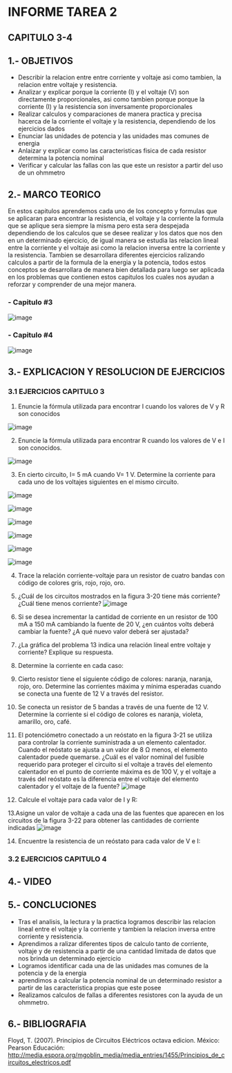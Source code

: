 # INFORME TAREA 2
## CAPITULO 3-4
## 1.- OBJETIVOS
- Describir la relacion entre entre corriente y voltaje asi como tambien, la relacion entre voltaje y resistencia.
- Analizar y explicar porque la corriente (I) y el voltaje (V) son directamente proporcionales, asi como tambien porque porque la corriente (I) y la resistencia son inversamente proporcionales
- Realizar calculos y comparaciones de manera practica y precisa hacerca de la corriente el voltaje y la resistencia, dependiendo de los ejercicios dados
- Enunciar las unidades de potencia y las unidades mas comunes de energia
- Anlaizar y explicar como las caracteristicas fisica de cada resistor determina la potencia nominal
- Verificar y calcular las fallas con las que este un resistor a partir del uso de un ohmmetro


## 2.- MARCO TEORICO
En estos capitulos aprendemos cada uno de los concepto y formulas que se aplicaran para encontrar la resistencia, el voltaje y la corriente la formula que se aplique sera siempre la misma pero esta sera despejada dependiendo de los calculos que se desee realizar y los datos que nos den en un determinado ejercicio, de igual manera se estudia las relacion lineal entre la corriente y el voltaje asi como la relacion inversa entre la corriente y la resistencia.
Tambien se desarrollara diferentes ejercicios ralizando calculos a partir de la formula de la energia y la potencia, todos estos conceptos se desarrollara de manera bien detallada para luego ser aplicada en los problemas que contienen estos capitulos los cuales nos ayudan a reforzar y comprender de una mejor manera.

### - Capitulo #3
![image](https://user-images.githubusercontent.com/105298935/170138998-85d6a3c7-6836-4d1c-9019-8a57e8752a18.png)

### - Capitulo #4
![image](https://user-images.githubusercontent.com/105298935/170360923-90657402-ab54-488a-acd2-9dd053ab96c3.png)



## 3.- EXPLICACION Y RESOLUCION DE EJERCICIOS

### 3.1 EJERCICIOS CAPITULO 3

1. Enuncie la fórmula utilizada para encontrar I cuando los valores de V y R son conocidos

![image](https://user-images.githubusercontent.com/105298935/170403805-4c2f07fe-49a9-4090-ab55-be6001ab45e7.png)

2. Enuncie la fórmula utilizada para encontrar R cuando los valores de V e I son conocidos.

![image](https://user-images.githubusercontent.com/105298935/170405218-94609259-f9a6-4ef9-b1e5-0ff4811926e8.png)

3. En cierto circuito, I= 5 mA cuando V= 1 V. Determine la corriente para cada uno de los voltajes siguientes en el mismo circuito.

![image](https://user-images.githubusercontent.com/105298935/170407743-f34e0f96-2286-47a2-aa1a-6e7cc8dbccd9.png)

![image](https://user-images.githubusercontent.com/105298935/170407777-d2747ad1-5fda-493b-ae24-a5d2a8539b4f.png)

![image](https://user-images.githubusercontent.com/105298935/170407793-f58e1f1a-37a0-4f10-807c-a83f195cfa54.png)

![image](https://user-images.githubusercontent.com/105298935/170407835-9ea1413d-d535-408d-9da8-5482316ce2aa.png)

![image](https://user-images.githubusercontent.com/105298935/170407863-1199cd85-a27c-47a4-970b-962affbdee5c.png)

![image](https://user-images.githubusercontent.com/105298935/170407969-56f79cf7-60bb-45f6-937a-9e3082e11b0a.png)

4. Trace la relación corriente-voltaje para un resistor de cuatro bandas con código de colores gris, rojo, rojo, oro.



5. ¿Cuál de los circuitos mostrados en la figura 3-20 tiene más corriente? ¿Cuál tiene menos corriente?
![image](https://user-images.githubusercontent.com/105298935/170366804-f3d75089-8b8c-4796-b324-010aa6bf22b4.png)


6. Si se desea incrementar la cantidad de corriente en un resistor de 100 mA a 150 mA cambiando la fuente de 20 V, ¿en cuántos volts deberá cambiar la fuente? ¿A qué nuevo valor deberá ser ajustada?


7. ¿La gráfica del problema 13 indica una relación lineal entre voltaje y corriente? Explique su respuesta.

8. Determine la corriente en cada caso:





9. Cierto resistor tiene el siguiente código de colores: naranja, naranja, rojo, oro. Determine las corrientes máxima y mínima esperadas cuando se conecta una fuente de 12 V a través del resistor.


10.  Se conecta un resistor de 5 bandas a través de una fuente de 12 V. Determine la corriente si el código de colores es naranja, violeta, amarillo, oro, café.



11. El potenciómetro conectado a un reóstato en la figura 3-21 se utiliza para controlar la corriente suministrada a un elemento calentador. Cuando el reóstato se ajusta a un valor de 8 Ω menos, el elemento calentador puede quemarse. ¿Cuál es el valor nominal del fusible requerido para proteger el circuito si el voltaje a través del elemento calentador en el punto de corriente máxima es de 100 V, y el voltaje a través del reóstato es la diferencia entre el voltaje del elemento calentador y el voltaje de la fuente?
![image](https://user-images.githubusercontent.com/105298935/170392182-70ab5576-3747-461a-8fe0-692baa66e479.png)


12. Calcule el voltaje para cada valor de I y R:








13.Asigne un valor de voltaje a cada una de las fuentes que aparecen en los circuitos de la figura 3-22 para
obtener las cantidades de corriente indicadas
![image](https://user-images.githubusercontent.com/105298935/170392980-82e5f8cb-3a20-4057-a3b4-79198129dbb7.png)


14. Encuentre la resistencia de un reóstato para cada valor de V e I:

















### 3.2 EJERCICIOS CAPITULO 4


## 4.- VIDEO



## 5.- CONCLUCIONES 
-  Tras el analisis, la lectura y la practica logramos describir las relacion lineal entre el voltaje y la corriente y tambien la relacion inversa entre corriente y resistencia.
-  Aprendimos a ralizar diferentes tipos de calculo tanto de corriente, voltaje y de resistencia a partir de una cantidad limitada de datos que nos brinda un determinado ejercicio
-  Logramos identificar cada una de las unidades mas comunes de la potencia y de la energia 
-  aprendimos a calcular la potencia nominal de un determinado resistor a partir de las caracteristica propias que este posee
-  Realizamos calculos de fallas a diferentes resistores con la ayuda de un ohmmetro. 


## 6.- BIBLIOGRAFIA

Floyd, T. (2007). Principios de Circuitos Eléctricos octava edicion. México: Pearson Educación: http://media.espora.org/mgoblin_media/media_entries/1455/Principios_de_circuitos_electricos.pdf


